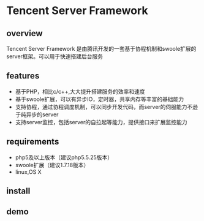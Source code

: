 Tencent Server Framework
=======================

## overview

Tencent Server Framework 是由腾讯开发的一套基于协程机制和swoole扩展的server框架。可以用于快速搭建后台服务

## features

- 基于PHP，相比c/c++,大大提升搭建服务的效率和速度
- 基于swoole扩展，可以有异步IO，定时器，共享内存等丰富的基础能力
- 支持协程，通过协程调度机制，可以同步开发代码，而server的伺服能力不逊于纯异步的server
- 支持server监控，包括server的自拉起等能力，提供接口来扩展监控能力

## requirements

- php5及以上版本（建议php5.5.25版本）
- swoole扩展（建议1.7.18版本）
- linux,OS X

## install

## demo 